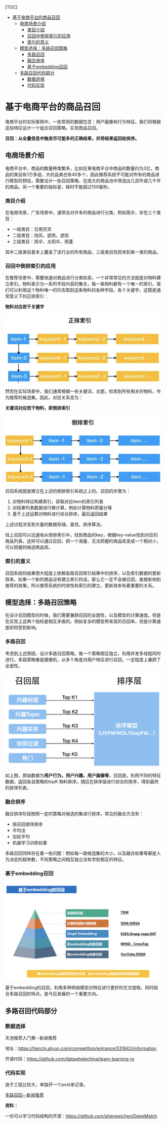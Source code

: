[TOC]

- [基于电商平台的商品召回](#-----------)
  * [电商场景介绍](#------)
    + [类目介绍](#----)
    + [召回中倒排索引的应用](#----------)
    + [索引的意义](#-----)
  * [模型选择：多路召回策略](#-----------)
    + [多路召回](#----)
    + [融合排序](#----)
    + [基于embedding召回](#--embedding--)
  * [多路召回代码部分](#--------)
    + [数据选择](#----)
    + [代码实现](#----)

# 基于电商平台的商品召回

电商平台的实际案例中，一些常用的数据包含：用户画像和行为特征。我们将根据这些特征设计一个组合召回策略。实现商品召回。

**召回：从全量信息中触发尽可能多的正确结果，并将结果返回给排序。**

## 电商场景介绍

电商平台中，商品的数量种类繁多，比如在某电商平台中商品的数量约为3亿，商品的类目有1万多组，大的品类也有40多个，因此推荐系统不可能对所有的商品进行模型的预估，需要设计一些召回策略，在庞大的商品池中筛选出几百件或几千件的商品。另一个重要的指标是，耗时不能超过100毫秒。

### 类目介绍

在电商场景，广告场景中，通常会对许多的商品进行分类，例如雨伞，存在三个类目：

- 一级类目：日用百货
- 二级类目：挡风，遮雨，遮阳
- 三级类目：雨伞，太阳伞，雨蓬

其中二级类目基本上覆盖了该行业的所有商品，三级类目则具体到某一类的商品。

### 召回中倒排索引的应用

在推荐场景中，需要快速对商品进行分类检索，一个非常常见的方法就是对物料建立索引。物料表示为一系列字段内容的集合，每一条物料都有一个唯一的索引。我们可以利用这个物料唯一的ID去取到这条物料的各种字段，各个关键字。这既是通常意义下的正排索引：

**物料对应若干关键字**

<img src = "../images/goods_recall.png">

然而在实际场景中，我们通常根据一些关键词，主题，检索到所有相关的物料，作为推荐的候选集。因此，对应关系变为：

**关键词对应若干物料，即倒排索引**

<img src = "../images/goods_recall_1.png">

召回系统就是建立在上述的倒排索引系统之上的。召回的步骤为：

1. 对物料特征构建索引，获取对应item的索引列表
2. 对结果列表数据进行微计算，例如计算物料质量分等
3. 基于上述运算对物料进行综合排序，最后返回结果

上述过程涉及到大量的数据存储，查找，排序算法。

线上召回可以迅速地从倒排索引中，找到商品的key，根据key-value找到对应的商品列表。这样可以通过召回，把一个海量、无法把握的商品库变成一个相对小，可以把握的候选商品库。



### 索引的意义

召回系统的结果很大程度上依赖各路召回索引结果中的排序，以及索引数据的更新效率。如果一个新的商品没有建立索引的话，那么它一定不会被召回，直接影响到推荐的效果。所以推荐系统的时效性和索引的建立，更新效率有着重要的关系。



## 模型选择：多路召回策略

在设计召回模型的时候，我们需要兼顾召回的全面性，以及模型的计算速度。但是在实现上这两个指标是相互矛盾的。例如复杂的模型带来高的召回率，但是计算速度却将受到影响。

### 多路召回

考虑到上述原因，设计多路召回策略。每一个策略相互独立，利用并发多线程同时进行。多路策略像是摄像机，从多个角度对用户特征进行召回，一定程度上兼顾了全面性。

<img src = "../images/goods_recall_2.png">

如上图，原始数据为**用户行为，用户兴趣，用户画像等**，召回层，利用不同的特征数据，返回各自策略的topK 物料排序。随后在排序层进行综合的排序，得到最终的排序列表。

### 融合排序

融合排序阶段按照一定的策略对候选的集进行排序，常见的融合方法有：

- 按召回顺序排序
- 平均法
- 加权平均
- 机器学习训练权重

多路召回同样存在着一些问题：例如每一路候选集的大小，以及融合权重等都是人为决定的超参数，不同策略之间相互独立没有学到相互的特征。

### 基于embedding召回

<img src = "../images/goods_recall_3.png">

基于embedding的召回，利用多种网络模型对特征进行更好的交叉提取。同时结合多路召回的特点。是今后发展的一个重要方向。



## 多路召回代码部分

### 数据选择

天池推荐入门赛--新闻推荐

地址：https://tianchi.aliyun.com/competition/entrance/531842/information

开源代码：https://github.com/datawhalechina/team-learning-rs

### 代码实现

由于工程比较大，单独开一个post来记录。

[多路召回--新闻推荐](多路召回--新闻推荐.md)

**资料：**

一份可以学习代码结构的开源：https://github.com/shenweichen/DeepMatch

